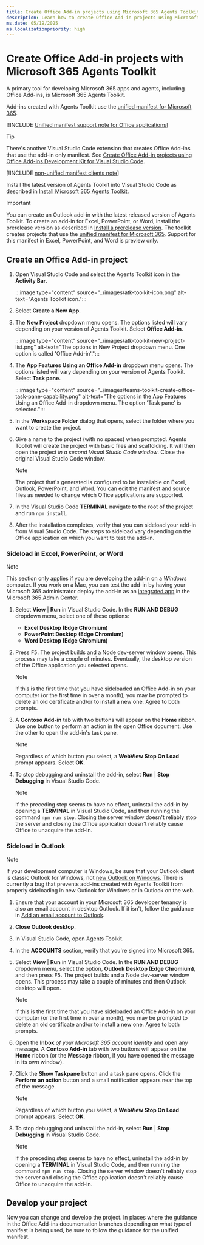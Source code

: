 ```yaml
---
title: Create Office Add-in projects using Microsoft 365 Agents Toolkit
description: Learn how to create Office Add-in projects using Microsoft 365 Agents Toolkit.
ms.date: 05/19/2025
ms.localizationpriority: high
---
```


# Create Office Add-in projects with Microsoft 365 Agents Toolkit

A primary tool for developing Microsoft 365 apps and agents, including Office Add-ins, is Microsoft 365 Agents Toolkit.

Add-ins created with Agents Toolkit use the [unified manifest for Microsoft 365](unified-manifest-overview.md).

   [!INCLUDE [Unified manifest support note for Office applications](../includes/unified-manifest-support-note.md)]

> [!TIP]
> There's another Visual Studio Code extension that creates Office Add-ins that use the add-in only manifest. See [Create Office Add-in projects using Office Add-ins Development Kit for Visual Studio Code](development-kit-overview.md).

   [!INCLUDE [non-unified manifest clients note](../includes/non-unified-manifest-clients.md)]

Install the latest version of Agents Toolkit into Visual Studio Code as described in [Install Microsoft 365 Agents Toolkit](/microsoftteams/platform/toolkit/install-teams-toolkit?tabs=vscode).

> [!IMPORTANT]
> You can create an Outlook add-in with the latest released version of Agents Toolkit. To create an add-in for Excel, PowerPoint, or Word, install the prerelease version as described in [Install a prerelease version](/microsoftteams/platform/toolkit/install-teams-toolkit?tabs=vscode#install-a-prerelease-version). The toolkit creates projects that use the [unified manifest for Microsoft 365](json-manifest-overview.md). Support for this manifest in Excel, PowerPoint, and Word is preview only. 

## Create an Office Add-in project

1. Open Visual Studio Code and select the Agents Toolkit icon in the **Activity Bar**.

    :::image type="content" source="../images/atk-toolkit-icon.png" alt-text="Agents Toolkit icon.":::

1. Select **Create a New App**.
1. The **New Project** dropdown menu opens. The options listed will vary depending on your version of Agents Toolkit. Select **Office Add-in**.

    :::image type="content" source="../images/atk-toolkit-new-project-list.png" alt-text="The options in New Project dropdown menu. One option is called 'Office Add-in'.":::

1. The **App Features Using an Office Add-in** dropdown menu opens. The options listed will vary depending on your version of Agents Toolkit. Select **Task pane**.

    :::image type="content" source="../images/teams-toolkit-create-office-task-pane-capability.png" alt-text="The options in the App Features Using an Office Add-in dropdown menu. The option 'Task pane' is selected.":::

1. In the **Workspace Folder** dialog that opens, select the folder where you want to create the project.
1. Give a name to the project (with no spaces) when prompted. Agents Toolkit will create the project with basic files and scaffolding. It will then open the project *in a second Visual Studio Code window*. Close the original Visual Studio Code window.

   > [!NOTE]
   > The project that's generated is configured to be installable on Excel, Outlook, PowerPoint, and Word. You can edit the manifest and source files as needed to change which Office applications are supported.

1. In the Visual Studio Code **TERMINAL** navigate to the root of the project and run `npm install`.
1. After the installation completes, verify that you can sideload your add-in from Visual Studio Code. The steps to sideload vary depending on the Office application on which you want to test the add-in.

### Sideload in Excel, PowerPoint, or Word

> [!NOTE]
> This section only applies if you are developing the add-in on a *Windows* computer. If you work on a Mac, you can test the add-in by having your Microsoft 365 administrator deploy the add-in as an [integrated app](/microsoft-365/admin/manage/test-and-deploy-microsoft-365-apps) in the Microsoft 365 Admin Center.

1. Select **View** | **Run** in Visual Studio Code. In the **RUN AND DEBUG** dropdown menu, select one of these options:
 
    - **Excel Desktop (Edge Chromium)**
    - **PowerPoint Desktop (Edge Chromium)**
    - **Word Desktop (Edge Chromium)**

1. Press <kbd>F5</kbd>. The project builds and a Node dev-server window opens. This process may take a couple of minutes. Eventually, the desktop version of the Office application you selected opens.

    > [!NOTE]
    > If this is the first time that you have sideloaded an Office Add-in on your computer (or the first time in over a month), you may be prompted to delete an old certificate and/or to install a new one. Agree to both prompts.

1. A **Contoso Add-in** tab with two buttons will appear on the **Home** ribbon. Use one button to perform an action in the open Office document. Use the other to open the add-in's task pane.

    > [!NOTE]
    > Regardless of which button you select, a **WebView Stop On Load** prompt appears. Select **OK**.

1. To stop debugging and uninstall the add-in, select **Run** | **Stop Debugging** in Visual Studio Code.

   > [!NOTE]
   > If the preceding step seems to have no effect, uninstall the add-in by opening a **TERMINAL** in Visual Studio Code, and then running the command `npm run stop`. Closing the server window doesn't reliably stop the server and closing the Office application doesn't reliably cause Office to unacquire the add-in.

### Sideload in Outlook

> [!NOTE]
> If your development computer is Windows, be sure that your Outlook client is classic Outlook for Windows, not [new Outlook on Windows](https://support.microsoft.com/office/656bb8d9-5a60-49b2-a98b-ba7822bc7627). There is currently a bug that prevents add-ins created with Agents Toolkit from properly sideloading in new Outlook for Windows or in Outlook on the web.

1. Ensure that your account in your Microsoft 365 developer tenancy is also an email account in desktop Outlook. If it isn't, follow the guidance in [Add an email account to Outlook](https://support.microsoft.com/office/e9da47c4-9b89-4b49-b945-a204aeea6726).
1. **Close Outlook desktop**.
1. In Visual Studio Code, open Agents Toolkit.
1. In the **ACCOUNTS** section, verify that you're signed into Microsoft 365.
1. Select **View** | **Run** in Visual Studio Code. In the **RUN AND DEBUG** dropdown menu, select the option, **Outlook Desktop (Edge Chromium)**, and then press <kbd>F5</kbd>. The project builds and a Node dev-server window opens. This process may take a couple of minutes and then Outlook desktop will open.

    > [!NOTE]
    > If this is the first time that you have sideloaded an Office Add-in on your computer (or the first time in over a month), you may be prompted to delete an old certificate and/or to install a new one. Agree to both prompts.

1. Open the **Inbox** *of your Microsoft 365 account identity* and open any message. A **Contoso Add-in** tab with two buttons will appear on the **Home** ribbon (or the **Message** ribbon, if you have opened the message in its own window).
1. Click the **Show Taskpane** button and a task pane opens. Click the **Perform an action** button and a small notification appears near the top of the message.

    > [!NOTE]
    > Regardless of which button you select, a **WebView Stop On Load** prompt appears. Select **OK**.

1. To stop debugging and uninstall the add-in, select **Run** | **Stop Debugging** in Visual Studio Code.

   > [!NOTE]
   > If the preceding step seems to have no effect, uninstall the add-in by opening a **TERMINAL** in Visual Studio Code, and then running the command `npm run stop`. Closing the server window doesn't reliably stop the server and closing the Office application doesn't reliably cause Office to unacquire the add-in.

## Develop your project

Now you can change and develop the project. In places where the guidance in the Office Add-ins documentation branches depending on what type of manifest is being used, be sure to follow the guidance for the unified manifest.
